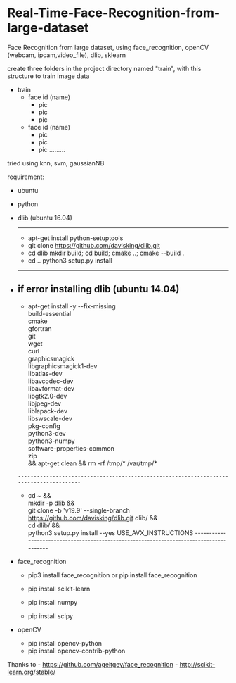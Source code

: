 # Real-Time-Face-Recognition-from-large-dataset
Face Recognition from large dataset, using face_recognition, openCV (webcam, ipcam,video_file), dlib, sklearn

create three folders in the project directory named "train", with this structure to train image data 
 - train
      - face id (name)
           - pic
           - pic
           - pic
      - face id (name)
           - pic
           - pic
           - pic
       .........
       
       
tried using 
 knn, svm, gaussianNB
 
requirement:
  - ubuntu
  - python
  - dlib (ubuntu 16.04)
  
      -----------------------------------------
       - apt-get install python-setuptools 
       - git clone https://github.com/davisking/dlib.git
       - cd dlib
         mkdir build; cd build; cmake ..; cmake --build .
       - cd ..
         python3 setup.py install
      ------------------------------------------
  - if error installing dlib (ubuntu 14.04)
       -----------------------------------------
       - apt-get install -y --fix-missing \
          build-essential \
          cmake \
          gfortran \
          git \
          wget \
          curl \
          graphicsmagick \
          libgraphicsmagick1-dev \
          libatlas-dev \
          libavcodec-dev \
          libavformat-dev \
          libgtk2.0-dev \
          libjpeg-dev \
          liblapack-dev \
          libswscale-dev \
          pkg-config \
          python3-dev \
          python3-numpy \
          software-properties-common \
          zip \
          && apt-get clean && rm -rf /tmp/* /var/tmp/*
           
  
        ---------------------------------------------------------------------------------------
       - cd ~ && \
         mkdir -p dlib && \
         git clone -b 'v19.9' --single-branch https://github.com/davisking/dlib.git dlib/ && \
         cd  dlib/ && \
         python3 setup.py install --yes USE_AVX_INSTRUCTIONS
        ----------------------------------------------------------------------------------------
  - face_recognition 
   
       - pip3 install face_recognition  or  pip install face_recognition
   
       - pip install scikit-learn
       - pip install numpy
       - pip install scipy
       
  - openCV
       - pip install opencv-python
       - pip install opencv-contrib-python
      
      
      
 Thanks to
      - https://github.com/ageitgey/face_recognition
      - http://scikit-learn.org/stable/
